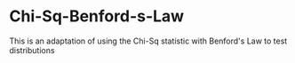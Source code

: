 # Chi-Sq-Benford-s-Law
This is an adaptation of using the Chi-Sq statistic with Benford's Law to test distributions
